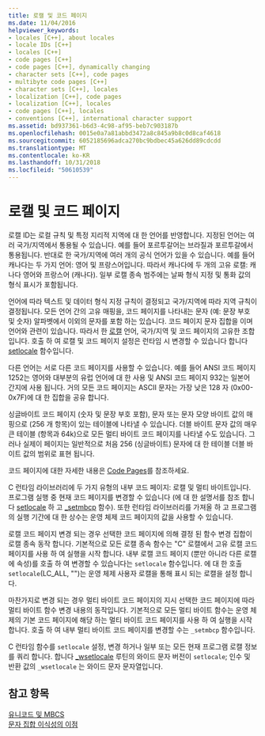 ```yaml
---
title: 로캘 및 코드 페이지
ms.date: 11/04/2016
helpviewer_keywords:
- locales [C++], about locales
- locale IDs [C++]
- locales [C++]
- code pages [C++]
- code pages [C++], dynamically changing
- character sets [C++], code pages
- multibyte code pages [C++]
- character sets [C++], locales
- localization [C++], code pages
- localization [C++], locales
- code pages [C++], locales
- conventions [C++], international character support
ms.assetid: bd937361-b6d3-4c98-af95-beb7c903187b
ms.openlocfilehash: 0015e0a7a81abbd3472a8c845a9b8c0d8caf4618
ms.sourcegitcommit: 6052185696adca270bc9bdbec45a626dd89cdcdd
ms.translationtype: MT
ms.contentlocale: ko-KR
ms.lasthandoff: 10/31/2018
ms.locfileid: "50610539"
---
```

# <a name="locales-and-code-pages"></a>로캘 및 코드 페이지

로캘 ID는 로컬 규칙 및 특정 지리적 지역에 대 한 언어를 반영합니다. 지정된 언어는 여러 국가/지역에서 통용될 수 있습니다. 예를 들어 포르투갈어는 브라질과 포르투갈에서 통용됩니다. 반대로 한 국가/지역에 여러 개의 공식 언어가 있을 수 있습니다. 예를 들어 캐나다는 두 가지 언어: 영어 및 프랑스어입니다. 따라서 캐나다에 두 개의 고유 로캘: 캐나다 영어와 프랑스어 (캐나다). 일부 로캘 종속 범주에는 날짜 형식 지정 및 통화 값의 형식 표시가 포함됩니다.

언어에 따라 텍스트 및 데이터 형식 지정 규칙이 결정되고 국가/지역에 따라 지역 규칙이 결정됩니다. 모든 언어 간의 고유 매핑을, 코드 페이지를 나타내는 문자 (예: 문장 부호 및 숫자) 알파벳에서 이외의 문자를 포함 하는 있습니다. 코드 페이지 문자 집합을 이며 언어와 관련이 있습니다. 따라서 한 [로캘](../c-runtime-library/locale.md) 언어, 국가/지역 및 코드 페이지의 고유한 조합입니다. 호출 하 여 로캘 및 코드 페이지 설정은 런타임 시 변경할 수 있습니다 합니다 [setlocale](../c-runtime-library/reference/setlocale-wsetlocale.md) 함수입니다.

다른 언어는 서로 다른 코드 페이지를 사용할 수 있습니다. 예를 들어 ANSI 코드 페이지 1252는 영어와 대부분의 유럽 언어에 대 한 사용 및 ANSI 코드 페이지 932는 일본어 간지에 사용 됩니다. 거의 모든 코드 페이지는 ASCII 문자는 가장 낮은 128 자 (0x00-0x7F)에 대 한 집합을 공유 합니다.

싱글바이트 코드 페이지 (숫자 및 문장 부호 포함), 문자 또는 문자 모양 바이트 값의 매핑으로 (256 개 항목)이 있는 테이블에 나타낼 수 있습니다. 더블 바이트 문자 값의 매우 큰 테이블 (항목과 64k)으로 모든 멀티 바이트 코드 페이지를 나타낼 수도 있습니다. 그러나 실제이 페이지는 일반적으로 처음 256 (싱글바이트) 문자에 대 한 테이블 더블 바이트 값의 범위로 표현 됩니다.

코드 페이지에 대한 자세한 내용은 [Code Pages](../c-runtime-library/code-pages.md)를 참조하세요.

C 런타임 라이브러리에 두 가지 유형의 내부 코드 페이지: 로캘 및 멀티 바이트입니다. 프로그램 실행 중 현재 코드 페이지를 변경할 수 있습니다 (에 대 한 설명서를 참조 합니다 [setlocale](../c-runtime-library/reference/setlocale-wsetlocale.md) 하 고 [_setmbcp](../c-runtime-library/reference/setmbcp.md) 함수). 또한 런타임 라이브러리를 가져올 하 고 프로그램의 실행 기간에 대 한 상수는 운영 체제 코드 페이지의 값을 사용할 수 있습니다.

로캘 코드 페이지 변경 되는 경우 선택한 코드 페이지에 의해 결정 된 함수 변경 집합이 로캘 종속 동작 합니다. 기본적으로 모든 로캘 종속 함수는 "C" 로캘에서 고유 로캘 코드 페이지를 사용 하 여 실행을 시작 합니다. 내부 로캘 코드 페이지 (뿐만 아니라 다른 로캘에 속성)를 호출 하 여 변경할 수 있습니다는 `setlocale` 함수입니다. 에 대 한 호출 `setlocale`(LC_ALL, "")는 운영 체제 사용자 로캘을 통해 표시 되는 로캘을 설정 합니다.

마찬가지로 변경 되는 경우 멀티 바이트 코드 페이지의 지시 선택한 코드 페이지에 따라 멀티 바이트 함수 변경 내용의 동작입니다. 기본적으로 모든 멀티 바이트 함수는 운영 체제의 기본 코드 페이지에 해당 하는 멀티 바이트 코드 페이지를 사용 하 여 실행을 시작 합니다. 호출 하 여 내부 멀티 바이트 코드 페이지를 변경할 수는 `_setmbcp` 함수입니다.

C 런타임 함수를 `setlocale` 설정, 변경 하거나 일부 또는 모든 현재 프로그램 로캘 정보를 쿼리 합니다. 합니다 [_wsetlocale](../c-runtime-library/reference/setlocale-wsetlocale.md) 루틴의 와이드 문자 버전이 `setlocale`; 인수 및 반환 값의 `_wsetlocale` 는 와이드 문자 문자열입니다.

## <a name="see-also"></a>참고 항목

[유니코드 및 MBCS](../text/unicode-and-mbcs.md)<br/>
[문자 집합 이식성의 이점](../text/benefits-of-character-set-portability.md)